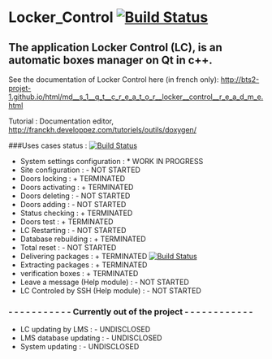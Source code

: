 # Locker_Control [![Build Status](https://travis-ci.org/BTS2-Projet-1/Locker_Control.svg?branch=master)](https://travis-ci.org/BTS2-Projet-1/Locker_Control)

## The application Locker Control (LC), is an automatic boxes manager on Qt in c++.

See the documentation of Locker Control here (in french only): http://bts2-projet-1.github.io/html/md__s_1__q_t__c_r_e_a_t_o_r__locker__control__r_e_a_d_m_e.html

Tutorial : Documentation editor, http://franckh.developpez.com/tutoriels/outils/doxygen/

###Uses cases status : [![Build Status](https://travis-ci.org/BTS2-Projet-1/Locker_Control.svg?branch=master)](https://travis-ci.org/BTS2-Projet-1/Locker_Control)

  - System settings configuration :           * WORK IN PROGRESS
  - Site configuration :                      - NOT STARTED
  - Doors locking :                           + TERMINATED
  - Doors activating :                        + TERMINATED
  - Doors deleting :                          - NOT STARTED
  - Doors adding :                            - NOT STARTED
  - Status checking :                         + TERMINATED
  - Doors test :                              + TERMINATED
  - LC Restarting :                           - NOT STARTED
  - Database rebuilding :                     + TERMINATED
  - Total reset :                             - NOT STARTED
  - Delivering packages :                     + TERMINATED [![Build Status](https://travis-ci.org/HoudayerPierre/LC_UnitTest_CSQLite_Local_DB.svg?branch=master)](https://travis-ci.org/HoudayerPierre/LC_UnitTest_CSQLite_Local_DB)
  - Extracting packages :                     + TERMINATED
  - verification boxes :                      + TERMINATED
  - Leave a message (Help module) :           - NOT STARTED
  - LC Controled by SSH (Help module) :       - NOT STARTED

###  - - - - - - - - - - - Currently out of the project - - - - - - - - - - - -
  - LC updating by LMS :                      - UNDISCLOSED
  - LMS database updating :                   - UNDISCLOSED
  - System updating :                         - UNDISCLOSED
